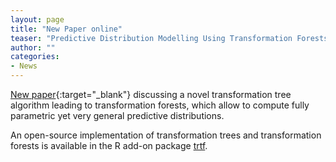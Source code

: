 ```yaml
---
layout: page
title: "New Paper online"
teaser: "Predictive Distribution Modelling Using Transformation Forests"
author: ""
categories:
- News 
---
```



[New paper](https://doi.org/10.1080/10618600.2021.1872581){:target="_blank"} 
discussing a novel transformation tree algorithm leading to transformation
forests, which allow to compute fully parametric yet very general predictive
distributions. 

An open-source implementation of transformation trees and transformation
forests is available in the R add-on package [trtf](https://CRAN.R-project.org/package=trtf).